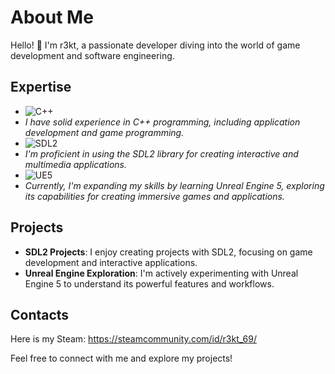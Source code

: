 # About Me

Hello! 👋 I'm r3kt, a passionate developer diving into the world of game development and software engineering.

## Expertise

- ![C++](https://img.shields.io/badge/C/C++-Expert-purple)
- *I have solid experience in C++ programming, including application development and game programming.*
- ![SDL2](https://img.shields.io/badge/SDL2-Advanced-blue)
- *I'm proficient in using the SDL2 library for creating interactive and multimedia applications.*
- ![UE5](https://img.shields.io/badge/UE5-Learning-orange)
- *Currently, I'm expanding my skills by learning Unreal Engine 5, exploring its capabilities for creating immersive games and applications.*

## Projects

- **SDL2 Projects**: I enjoy creating projects with SDL2, focusing on game development and interactive applications.
- **Unreal Engine Exploration**: I'm actively experimenting with Unreal Engine 5 to understand its powerful features and workflows.

## Contacts

Here is my Steam: https://steamcommunity.com/id/r3kt_69/

Feel free to connect with me and explore my projects!
